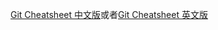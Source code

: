 

[Git Cheatsheet 中文版](./git-cheatsheet-CN-dark.pdf)或者[Git Cheatsheet 英文版](./git-cheatsheet-EN-dark.pdf)
